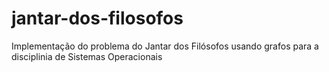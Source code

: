 # jantar-dos-filosofos
Implementação do problema do Jantar dos Filósofos usando grafos para a disciplinia de Sistemas Operacionais 
